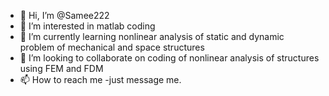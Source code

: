 - 👋 Hi, I’m @Samee222
- 👀 I’m interested in matlab coding
- 🌱 I’m currently learning nonlinear analysis of  static and dynamic problem of mechanical and space structures
- 💞️ I’m looking to collaborate on coding of nonlinear analysis of structures using FEM and FDM
- 📫 How to reach me -just message me.

<!---
Samee222/Samee222 is a ✨ special ✨ repository because its `README.md` (this file) appears on your GitHub profile.
You can click the Preview link to take a look at your changes.
--->
